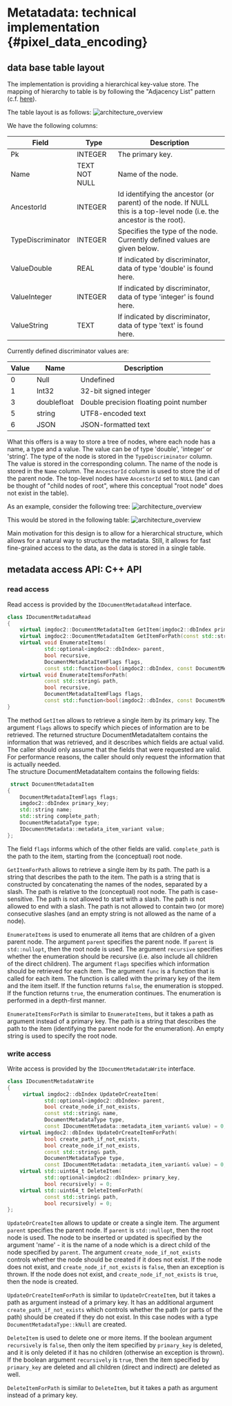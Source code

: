 # Metatadata: technical implementation           {#pixel_data_encoding}

## data base table layout

The implementation is providing a hierarchical key-value store. The mapping of hierarchy
to table is by following the "Adjacency List" pattern (c.f. [here](https://www.databasestar.com/hierarchical-data-sql/)).

The table layout is as follows:
![architecture_overview](images/metadata_table_diagram.png "metadata table layout")

We have the following columns:

| Field             | Type          | Description                                                                                                            |
|-------------------|---------------|------------------------------------------------------------------------------------------------------------------------|
| Pk                | INTEGER       | The primary key.                                                                                                       |
| Name              | TEXT NOT NULL | Name of the node.                                                                                                      |
| AncestorId        | INTEGER       | Id identifying the ancestor (or parent) of the node. If NULL this is a top-level node (i.e. the ancestor is the root). |
| TypeDiscriminator | INTEGER       | Specifies the type of the node. Currently defined values are given below.                                              |
| ValueDouble       | REAL          | If indicated by discriminator, data of type 'double' is found here.                                                    |
| ValueInteger      | INTEGER       | If indicated by discriminator, data of type 'integer' is found here.                                                   |
| ValueString       | TEXT          | If indicated by discriminator, data of type 'text' is found here.                                                      |                                                                                                                       |


Currently defined discriminator values are:

| Value | Name        | Description                            |
|-------|-------------|----------------------------------------|
| 0     | Null        | Undefined                              |
| 1     | Int32       | 32-bit signed integer                  |
| 3     | doublefloat | Double precision floating point number |
| 5     | string      | UTF8-encoded text                      |
| 6     | JSON        | JSON-formatted  text                   |

What this offers is a way to store a tree of nodes, where each node has a name, a type and a value. The value can be of type 'double', 'integer' or 'string'. 
The type of the node is stored in the `TypeDiscriminator` column. The value is stored in the corresponding column. 
The name of the node is stored in the `Name` column. The `AncestorId` column is used to store the id of the parent node. 
The top-level nodes have `AncestorId` set to `NULL` (and can be thought of "child nodes of root", where this 
conceptual "root node" does not exist in the table).

As an example, consider the following tree:
![architecture_overview](images/metadata_example.png "example tree")

This would be stored in the following table:
![architecture_overview](images/metadata_example_table.png "example table")

Main motivation for this design is to allow for a hierarchical structure, which allows for a natural way to structure the metadata. 
Still, it allows for fast fine-grained access to the data, as the data is stored in a single table.   

## metadata access API: C++ API

### read access

Read access is provided by the `IDocumentMetadataRead` interface.

```cpp
class IDocumentMetadataRead
{   
    virtual imgdoc2::DocumentMetadataItem GetItem(imgdoc2::dbIndex primary_key, DocumentMetadataItemFlags flags) = 0;
    virtual imgdoc2::DocumentMetadataItem GetItemForPath(const std::string& path, imgdoc2::DocumentMetadataItemFlags flags) = 0;
    virtual void EnumerateItems(
            std::optional<imgdoc2::dbIndex> parent,
            bool recursive,
            DocumentMetadataItemFlags flags,
            const std::function<bool(imgdoc2::dbIndex, const DocumentMetadataItem& item)>& func) = 0;
    virtual void EnumerateItemsForPath(
            const std::string& path,
            bool recursive,
            DocumentMetadataItemFlags flags,
            const std::function<bool(imgdoc2::dbIndex, const DocumentMetadataItem& item)>& func) = 0;
}
```    

The method `GetItem` allows to retrieve a single item by its primary key. The argument `flags` allows to specify which pieces of information
are to be retrieved. The returned structure DocumentMetadataItem contains the information that was retrieved, and it describes which fields
are actual valid. The caller should only assume that the fields that were requested are valid.  
For performance reasons, the caller should only request the information that is actually needed.   
The structure DocumentMetadataItem contains the following fields:
```cpp
 struct DocumentMetadataItem
{
    DocumentMetadataItemFlags flags;
    imgdoc2::dbIndex primary_key;
    std::string name;
    std::string complete_path;
    DocumentMetadataType type;
    IDocumentMetadata::metadata_item_variant value;
};
```
The field `flags` informs which of the other fields are valid. `complete_path` is the path to the item, starting from the (conceptual) root node.

`GetItemForPath` allows to retrieve a single item by its path. The path is a string that describes the path to the item. The path is
a string that is constructed by concatenating the names of the nodes, separated by a slash. The path is relative to the (conceptual) root node.
The path is case-sensitive. The path is not allowed to start with a slash. The path is not allowed to end with a slash. The path is not allowed to contain
two (or more) consecutive slashes (and an empty string is not allowed as the name of a node).

`EnumerateItems` is used to enumerate all items that are children of a given parent node. The argument `parent` specifies the parent node. If `parent` is `std::nullopt`,
then the root node is used. The argument `recursive` specifies whether the enumeration should be recursive (i.e. also include all children of the direct children).
The argument `flags` specifies which information should be retrieved for each item. The argument `func` is a function that is called for each item. The function
is called with the primary key of the item and the item itself. If the function returns `false`, the enumeration is stopped. If the function returns `true`, the enumeration
continues. The enumeration is performed in a depth-first manner.

`EnumerateItemsForPath` is similar to `EnumerateItems`, but it takes a path as argument instead of a primary key. The path is a string that describes the path to the item (identifying the
parent node for the enumeration). An empty string is used to specify the root node.

### write access

Write access is provided by the `IDocumentMetadataWrite` interface.

```cpp
class IDocumentMetadataWrite
{
     virtual imgdoc2::dbIndex UpdateOrCreateItem(
            std::optional<imgdoc2::dbIndex> parent,
            bool create_node_if_not_exists,
            const std::string& name,
            DocumentMetadataType type,
            const IDocumentMetadata::metadata_item_variant& value) = 0;
    virtual imgdoc2::dbIndex UpdateOrCreateItemForPath(
            bool create_path_if_not_exists,
            bool create_node_if_not_exists,
            const std::string& path,
            DocumentMetadataType type,
            const IDocumentMetadata::metadata_item_variant& value) = 0;
    virtual std::uint64_t DeleteItem(
            std::optional<imgdoc2::dbIndex> primary_key,
            bool recursively) = 0;  
    virtual std::uint64_t DeleteItemForPath(
            const std::string& path,
            bool recursively) = 0;
};
```

`UpdateOrCreateItem` allows to update or create a single item. The argument `parent` specifies the parent node. If 
`parent` is `std::nullopt`, then the root node is used. The node to be inserted or updated is specified by the argument
'name' - it is the name of a node which is a direct child of the node specified by `parent`.
The argument `create_node_if_not_exists` controls whether the node should be created if it does not exist. If the node does not exist, and
`create_node_if_not_exists` is `false`, then an exception is thrown. If the node does not exist, and `create_node_if_not_exists` is `true`, 
then the node is created.

`UpdateOrCreateItemForPath` is similar to `UpdateOrCreateItem`, but it takes a path as argument instead of a primary key. 
It has an additional argument `create_path_if_not_exists` which controls whether the path (or parts of the path) should be created if they do not exist.
In this case nodes with a type  `DocumentMetadataType::kNull` are created.

`DeleteItem` is used to delete one or more items. If the boolean argument `recursively` is `false`, then only the item specified by `primary_key` is deleted,
and it is only deleted if it has no children (otherwise an exception is thrown). If the boolean argument `recursively` is `true`, then the item specified by `primary_key`
are deleted and all children (direct and indirect) are deleted as well.

`DeleteItemForPath` is similar to `DeleteItem`, but it takes a path as argument instead of a primary key.
